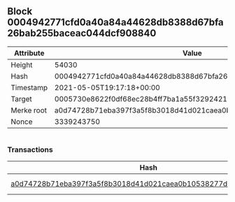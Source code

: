 ## Block 0004942771cfd0a40a84a44628db8388d67bfa26bab255baceac044dcf908840

Attribute | Value
--- | ---
Height | 54030
Hash | 0004942771cfd0a40a84a44628db8388d67bfa26bab255baceac044dcf908840
Timestamp | 2021-05-05T19:17:18+00:00
Target | 0005730e8622f0df68ec28b4ff7ba1a55f32924210011fd7bf11b91482ad778c
Merke root | a0d74728b71eba397f3a5f8b3018d41d021caea0b10538277d1cfc10102a0ee5
Nonce | 3339243750

```

```

### Transactions

Hash | Amount
--- | ---
[a0d74728b71eba397f3a5f8b3018d41d021caea0b10538277d1cfc10102a0ee5](a0d74728b71eba397f3a5f8b3018d41d021caea0b10538277d1cfc10102a0ee5.md) | 10.00000000 SKEPTI 

